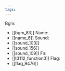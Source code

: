 ```yaml
---
tags:
---
```

Bgm:
- [[bgm_83]]
Name:
- [[name_6]]
Sound:
- [[sound_103]]
- [[sound_156]]
- [[sound_109]]
Fn:
- [[t3112_function3]]
Flag:
- [[flag_9476]]
